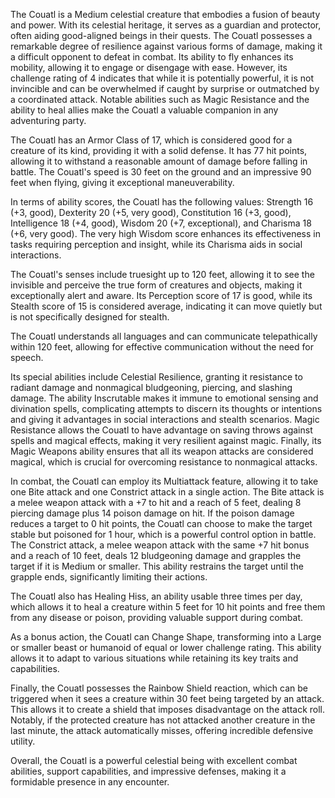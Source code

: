 The Couatl is a Medium celestial creature that embodies a fusion of beauty and power. With its celestial heritage, it serves as a guardian and protector, often aiding good-aligned beings in their quests. The Couatl possesses a remarkable degree of resilience against various forms of damage, making it a difficult opponent to defeat in combat. Its ability to fly enhances its mobility, allowing it to engage or disengage with ease. However, its challenge rating of 4 indicates that while it is potentially powerful, it is not invincible and can be overwhelmed if caught by surprise or outmatched by a coordinated attack. Notable abilities such as Magic Resistance and the ability to heal allies make the Couatl a valuable companion in any adventuring party.

The Couatl has an Armor Class of 17, which is considered good for a creature of its kind, providing it with a solid defense. It has 77 hit points, allowing it to withstand a reasonable amount of damage before falling in battle. The Couatl's speed is 30 feet on the ground and an impressive 90 feet when flying, giving it exceptional maneuverability.

In terms of ability scores, the Couatl has the following values: Strength 16 (+3, good), Dexterity 20 (+5, very good), Constitution 16 (+3, good), Intelligence 18 (+4, good), Wisdom 20 (+7, exceptional), and Charisma 18 (+6, very good). The very high Wisdom score enhances its effectiveness in tasks requiring perception and insight, while its Charisma aids in social interactions.

The Couatl's senses include truesight up to 120 feet, allowing it to see the invisible and perceive the true form of creatures and objects, making it exceptionally alert and aware. Its Perception score of 17 is good, while its Stealth score of 15 is considered average, indicating it can move quietly but is not specifically designed for stealth.

The Couatl understands all languages and can communicate telepathically within 120 feet, allowing for effective communication without the need for speech. 

Its special abilities include Celestial Resilience, granting it resistance to radiant damage and nonmagical bludgeoning, piercing, and slashing damage. The ability Inscrutable makes it immune to emotional sensing and divination spells, complicating attempts to discern its thoughts or intentions and giving it advantages in social interactions and stealth scenarios. Magic Resistance allows the Couatl to have advantage on saving throws against spells and magical effects, making it very resilient against magic. Finally, its Magic Weapons ability ensures that all its weapon attacks are considered magical, which is crucial for overcoming resistance to nonmagical attacks.

In combat, the Couatl can employ its Multiattack feature, allowing it to take one Bite attack and one Constrict attack in a single action. The Bite attack is a melee weapon attack with a +7 to hit and a reach of 5 feet, dealing 8 piercing damage plus 14 poison damage on hit. If the poison damage reduces a target to 0 hit points, the Couatl can choose to make the target stable but poisoned for 1 hour, which is a powerful control option in battle. The Constrict attack, a melee weapon attack with the same +7 hit bonus and a reach of 10 feet, deals 12 bludgeoning damage and grapples the target if it is Medium or smaller. This ability restrains the target until the grapple ends, significantly limiting their actions.

The Couatl also has Healing Hiss, an ability usable three times per day, which allows it to heal a creature within 5 feet for 10 hit points and free them from any disease or poison, providing valuable support during combat.

As a bonus action, the Couatl can Change Shape, transforming into a Large or smaller beast or humanoid of equal or lower challenge rating. This ability allows it to adapt to various situations while retaining its key traits and capabilities.

Finally, the Couatl possesses the Rainbow Shield reaction, which can be triggered when it sees a creature within 30 feet being targeted by an attack. This allows it to create a shield that imposes disadvantage on the attack roll. Notably, if the protected creature has not attacked another creature in the last minute, the attack automatically misses, offering incredible defensive utility.

Overall, the Couatl is a powerful celestial being with excellent combat abilities, support capabilities, and impressive defenses, making it a formidable presence in any encounter.